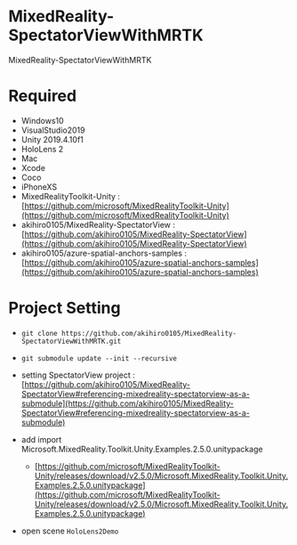 # MixedReality-SpectatorViewWithMRTK
MixedReality-SpectatorViewWithMRTK

# Required
- Windows10
- VisualStudio2019
- Unity 2019.4.10f1
- HoloLens 2
- Mac
- Xcode
- Coco
- iPhoneXS
- MixedRealityToolkit-Unity : [https://github.com/microsoft/MixedRealityToolkit-Unity](https://github.com/microsoft/MixedRealityToolkit-Unity)
- akihiro0105/MixedReality-SpectatorView : [https://github.com/akihiro0105/MixedReality-SpectatorView](https://github.com/akihiro0105/MixedReality-SpectatorView)
- akihiro0105/azure-spatial-anchors-samples : [https://github.com/akihiro0105/azure-spatial-anchors-samples](https://github.com/akihiro0105/azure-spatial-anchors-samples)

# Project Setting
- `git clone https://github.com/akihiro0105/MixedReality-SpectatorViewWithMRTK.git`
- `git submodule update --init --recursive`
- setting SpectatorView project : [https://github.com/akihiro0105/MixedReality-SpectatorView#referencing-mixedreality-spectatorview-as-a-submodule](https://github.com/akihiro0105/MixedReality-SpectatorView#referencing-mixedreality-spectatorview-as-a-submodule)
- add import Microsoft.MixedReality.Toolkit.Unity.Examples.2.5.0.unitypackage
    + [https://github.com/microsoft/MixedRealityToolkit-Unity/releases/download/v2.5.0/Microsoft.MixedReality.Toolkit.Unity.Examples.2.5.0.unitypackage](https://github.com/microsoft/MixedRealityToolkit-Unity/releases/download/v2.5.0/Microsoft.MixedReality.Toolkit.Unity.Examples.2.5.0.unitypackage)

- open scene `HoloLens2Demo`
